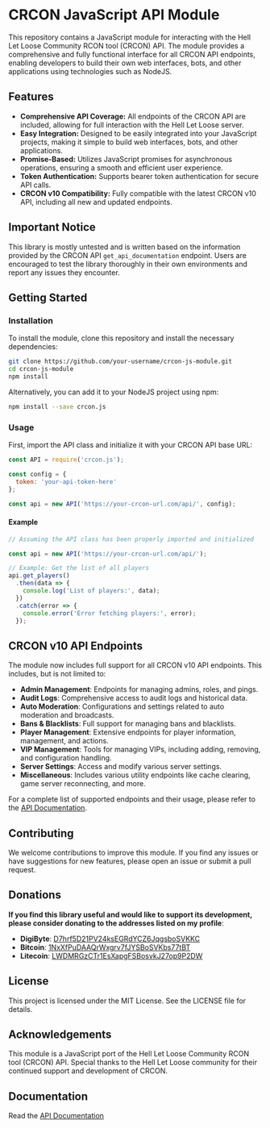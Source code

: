 # CRCON JavaScript API Module

This repository contains a JavaScript module for interacting with the Hell Let Loose Community RCON tool (CRCON) API. The module provides a comprehensive and fully functional interface for all CRCON API endpoints, enabling developers to build their own web interfaces, bots, and other applications using technologies such as NodeJS.

## Features

- **Comprehensive API Coverage:** All endpoints of the CRCON API are included, allowing for full interaction with the Hell Let Loose server.
- **Easy Integration:** Designed to be easily integrated into your JavaScript projects, making it simple to build web interfaces, bots, and other applications.
- **Promise-Based:** Utilizes JavaScript promises for asynchronous operations, ensuring a smooth and efficient user experience.
- **Token Authentication:** Supports bearer token authentication for secure API calls.
- **CRCON v10 Compatibility:** Fully compatible with the latest CRCON v10 API, including all new and updated endpoints.

## Important Notice

This library is mostly untested and is written based on the information provided by the CRCON API `get_api_documentation` endpoint. Users are encouraged to test the library thoroughly in their own environments and report any issues they encounter.

## Getting Started

### Installation

To install the module, clone this repository and install the necessary dependencies:

```bash
git clone https://github.com/your-username/crcon-js-module.git
cd crcon-js-module
npm install
```

Alternatively, you can add it to your NodeJS project using npm:

```bash
npm install --save crcon.js
```

### Usage

First, import the API class and initialize it with your CRCON API base URL:

```js
const API = require('crcon.js');

const config = {
  token: 'your-api-token-here'
};

const api = new API('https://your-crcon-url.com/api/', config);
```

#### Example

```js
// Assuming the API class has been properly imported and initialized

const api = new API('https://your-crcon-url.com/api/');

// Example: Get the list of all players
api.get_players()
  .then(data => {
    console.log('List of players:', data);
  })
  .catch(error => {
    console.error('Error fetching players:', error);
  });
```

## CRCON v10 API Endpoints

The module now includes full support for all CRCON v10 API endpoints. This includes, but is not limited to:

- **Admin Management**: Endpoints for managing admins, roles, and pings.
- **Audit Logs**: Comprehensive access to audit logs and historical data.
- **Auto Moderation**: Configurations and settings related to auto moderation and broadcasts.
- **Bans & Blacklists**: Full support for managing bans and blacklists.
- **Player Management**: Extensive endpoints for player information, management, and actions.
- **VIP Management**: Tools for managing VIPs, including adding, removing, and configuration handling.
- **Server Settings**: Access and modify various server settings.
- **Miscellaneous**: Includes various utility endpoints like cache clearing, game server reconnecting, and more.

For a complete list of supported endpoints and their usage, please refer to the [API Documentation](https://github.com/Sbosvk/crcon.js/wiki/API-Documentation).

## Contributing

We welcome contributions to improve this module. If you find any issues or have suggestions for new features, please open an issue or submit a pull request.

## Donations

**If you find this library useful and would like to support its development, please consider donating to the addresses listed on my profile**:

- **DigiByte**: [D7hrf5D21PV24ksEGRdYCZ6JqgsboSVKKC](dgb://D7hrf5D21PV24ksEGRdYCZ6JqgsboSVKKC)
- **Bitcoin**: [1NxXfPuDAAQrWxgrv7fJYSBoSVKbs77tBT](btc://1NxXfPuDAAQrWxgrv7fJYSBoSVKbs77tBT)
- **Litecoin**: [LWDMRGzCTr1EsXapgFSBosvkJ27op9P2DW](ltc://LWDMRGzCTr1EsXapgFSBosvkJ27op9P2DW)


## License

This project is licensed under the MIT License. See the LICENSE file for details.

## Acknowledgements

This module is a JavaScript port of the Hell Let Loose Community RCON tool (CRCON) API. Special thanks to the Hell Let Loose community for their continued support and development of CRCON.

## Documentation

Read the [API Documentation](https://github.com/Sbosvk/crcon.js/wiki/API-Documentation)